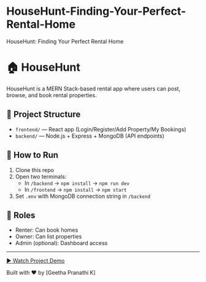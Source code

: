 # HouseHunt-Finding-Your-Perfect-Rental-Home
HouseHunt: Finding Your Perfect Rental Home
# 🏠 HouseHunt

HouseHunt is a MERN Stack-based rental app where users can post, browse, and book rental properties.

## 📁 Project Structure

- `frontend/` — React app (Login/Register/Add Property/My Bookings)
- `backend/` — Node.js + Express + MongoDB (API endpoints)

## 🚀 How to Run

1. Clone this repo
2. Open two terminals:
   - In `/backend` → `npm install` → `npm run dev`
   - In `/frontend` → `npm install` → `npm start`
3. Set `.env` with MongoDB connection string in `/backend`

## 👤 Roles
- Renter: Can book homes
- Owner: Can list properties
- Admin (optional): Dashboard access

---
[▶️ Watch Project Demo](https://github.com/GeethaPranathi/HouseHunt-Finding-Your-Perfect-Rental-Home/blob/main/Video%20Demo/project%20demo.mp4?raw=true)


Built with ❤️ by [Geetha Pranathi K]
